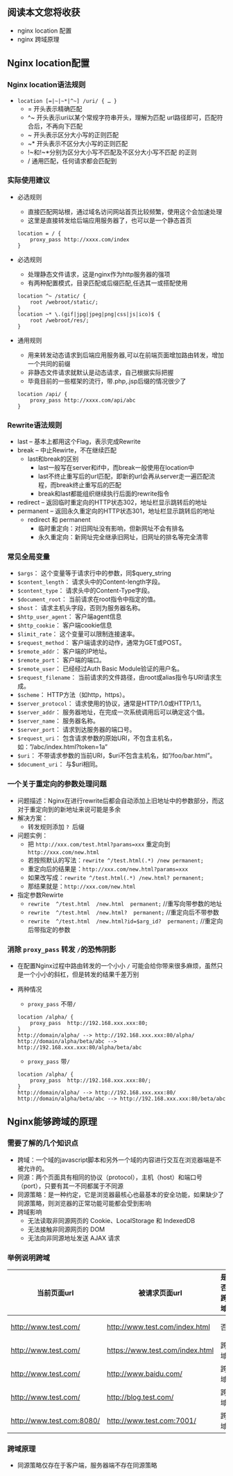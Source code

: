 ## 阅读本文您将收获
* nginx location 配置
* nginx 跨域原理

## Nginx location配置
### Nginx location语法规则
* `location [=|~|~*|^~] /uri/ { … }`
	* = 开头表示精确匹配
	* ^~ 开头表示uri以某个常规字符串开头，理解为匹配 url路径即可，匹配符合后，不再向下匹配
	* ~ 开头表示区分大小写的正则匹配
	* ~* 开头表示不区分大小写的正则匹配
	* !~和!~*分别为区分大小写不匹配及不区分大小写不匹配 的正则
	* / 通用匹配，任何请求都会匹配到

### 实际使用建议
* 必选规则
	* 直接匹配网站根，通过域名访问网站首页比较频繁，使用这个会加速处理
	* 这里是直接转发给后端应用服务器了，也可以是一个静态首页

	```
	location = / {
	    proxy_pass http://xxxx.com/index
	}
	```
* 必选规则
	* 处理静态文件请求，这是nginx作为http服务器的强项
	* 有两种配置模式，目录匹配或后缀匹配,任选其一或搭配使用
	
	```
	location ^~ /static/ {
	    root /webroot/static/;
	}
	location ~* \.(gif|jpg|jpeg|png|css|js|ico)$ {
	    root /webroot/res/;
	}
	```
* 通用规则
	* 用来转发动态请求到后端应用服务器,可以在前端页面增加路由转发，增加一个共同的前缀
	* 非静态文件请求就默认是动态请求，自己根据实际把握
	* 毕竟目前的一些框架的流行，带.php,.jsp后缀的情况很少了
	
	```
	location /api/ {
	    proxy_pass http://xxxx.com/api/abc
	}
	```

### Rewrite语法规则
* last – 基本上都用这个Flag，表示完成Rewrite
* break – 中止Rewirte，不在继续匹配
	* last和break的区别
		* last一般写在server和if中，而break一般使用在location中
		* last不终止重写后的url匹配，即新的url会再从server走一遍匹配流程，而break终止重写后的匹配
		* break和last都能组织继续执行后面的rewrite指令
* redirect – 返回临时重定向的HTTP状态302，地址栏显示跳转后的地址
* permanent – 返回永久重定向的HTTP状态301，地址栏显示跳转后的地址
	* redirect 和 permanent
		* 临时重定向：对旧网址没有影响，但新网址不会有排名
		* 永久重定向：新网址完全继承旧网址，旧网址的排名等完全清零

### 常见全局变量
* `$args`： 这个变量等于请求行中的参数，同$query_string
* `$content_length`： 请求头中的Content-length字段。
* `$content_type`： 请求头中的Content-Type字段。
* `$document_root`： 当前请求在root指令中指定的值。
* `$host`： 请求主机头字段，否则为服务器名称。
* `$http_user_agent`： 客户端agent信息
* `$http_cookie`： 客户端cookie信息
* `$limit_rate`： 这个变量可以限制连接速率。
* `$request_method`： 客户端请求的动作，通常为GET或POST。
* `$remote_addr`： 客户端的IP地址。
* `$remote_port`： 客户端的端口。
* `$remote_user`： 已经经过Auth Basic Module验证的用户名。
* `$request_filename`： 当前请求的文件路径，由root或alias指令与URI请求生成。
* `$scheme`： HTTP方法（如http，https）。
* `$server_protocol`： 请求使用的协议，通常是HTTP/1.0或HTTP/1.1。
* `$server_addr`： 服务器地址，在完成一次系统调用后可以确定这个值。
* `$server_name`： 服务器名称。
* `$server_port`： 请求到达服务器的端口号。
* `$request_uri`： 包含请求参数的原始URI，不包含主机名，如：”/abc/index.html?token=1a”
* `$uri`： 不带请求参数的当前URI，$uri不包含主机名，如”/foo/bar.html”。
* `$document_uri`： 与$uri相同。

### 一个关于重定向的参数处理问题
* 问题描述：Nginx在进行rewrite后都会自动添加上旧地址中的参数部分，而这对于重定向到的新地址来说可能是多余
* 解决方案：
	* 转发规则添加 `? `后缀
* 问题实例：
	* 把 `http://xxx.com/test.html?params=xxx` 重定向到 `http://xxx.com/new.html`
	* 若按照默认的写法：`rewrite ^/test.html(.*) /new permanent;`
	* 重定向后的结果是：`http://xxx.com/new.html?params=xxx`
	* 如果改写成：`rewrite ^/test.html(.*) /new.html? permanent;`
	* 那结果就是：`http://xxx.com/new.html`
* 指定参数Rewirte
	* `rewrite  ^/test.html  /new.html  permanent;`       //重写向带参数的地址
	* `rewrite  ^/test.html  /new.html?  permanent;`      //重定向后不带参数
	* `rewrite  ^/test.html  /new.html?id=$arg_id?  permanent;`    //重定向后带指定的参数

### 消除 `proxy_pass` 转发 `/`的恐怖阴影
* 在配置Nginx过程中路由转发的一个小小 `/` 可能会给你带来很多麻烦，虽然只是一个小小的斜杠，但是转发的结果千差万别
* 两种情况
	* `proxy_pass` 不带`/`
	
	```
	location /alpha/ {
	    proxy_pass  http://192.168.xxx.xxx:80;
	}
	http://domain/alpha/ --> http://192.168.xxx.xxx:80/alpha/
	http://domain/alpha/beta/abc --> http://192.168.xxx.xxx:80/alpha/beta/abc
	```
	* `proxy_pass` 带`/`
	
	```
	location /alpha/ {
	    proxy_pass  http://192.168.xxx.xxx:80/;
	}
	http://domain/alpha/ --> http://192.168.xxx.xxx:80/
	http://domain/alpha/beta/abc --> http://192.168.xxx.xxx:80/beta/abc
	```
	
## Nginx能够跨域的原理
### 需要了解的几个知识点
* 跨域：一个域的javascript脚本和另外一个域的内容进行交互在浏览器端是不被允许的。
* 同源：两个页面具有相同的协议（protocol），主机（host）和端口号（port），只要有其一不同都属于不同源
* 同源策略：是一种约定，它是浏览器最核心也最基本的安全功能，如果缺少了同源策略，则浏览器的正常功能可能都会受到影响
* 跨域影响
	* 无法读取非同源网页的 Cookie、LocalStorage 和 IndexedDB
	* 无法接触非同源网页的 DOM
	* 无法向非同源地址发送 AJAX 请求

### 举例说明跨域
| 当前页面url | 被请求页面url | 是否跨域 | 原因 |
| ---- | ---- | ---- | ---- |
| http://www.test.com/  | http://www.test.com/index.html | 否 | 同源（协议、域名、端口号相同）|
| http://www.test.com/ | https://www.test.com/index.html | 跨域 | 协议不同（http/https）|
| http://www.test.com/  | http://www.baidu.com/ | 跨域 | 主域名不同（test/baidu）|
| http://www.test.com/  | http://blog.test.com/ | 跨域 | 子域名不同（www/blog）|
| http://www.test.com:8080/  | http://www.test.com:7001/ | 跨域 | 端口号不同（8080/7001）|

### 跨域原理
* 同源策略仅存在于客户端，服务器端不存在同源策略
